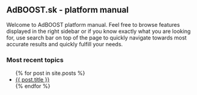 ## AdBOOST.sk - platform manual


Welcome to AdBOOST platform manual. Feel free to browse features displayed in the right sidebar or if you know exactly what you are looking for, use search bar on top of the page to quickly navigate towards most accurate results and quickly fulfill your needs.

### Most recent topics

<ul>
  {% for post in site.posts %}
    <li>
      <a href="{{ post.url | prepend: site.baseurl }}">{{ post.title }}</a>
    </li>
  {% endfor %}
</ul>



